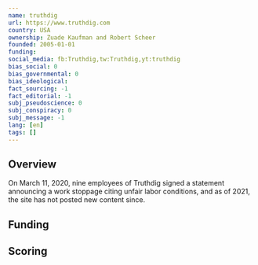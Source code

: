 ```yaml
---
name: truthdig
url: https://www.truthdig.com
country: USA
ownership: Zuade Kaufman and Robert Scheer
founded: 2005-01-01
funding:
social_media: fb:Truthdig,tw:Truthdig,yt:truthdig
bias_social: 0
bias_governmental: 0
bias_ideological:
fact_sourcing: -1
fact_editorial: -1
subj_pseudoscience: 0
subj_conspiracy: 0
subj_message: -1
lang: [en]
tags: []
---
```


## Overview


On March 11, 2020, nine employees of Truthdig signed a statement announcing a work stoppage citing unfair labor conditions, and as of 2021, the site has not posted new content since.

## Funding

## Scoring

